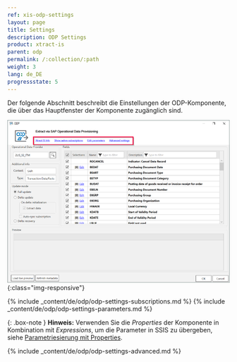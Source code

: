 ```yaml
---
ref: xis-odp-settings
layout: page
title: Settings
description: ODP Settings
product: xtract-is
parent: odp
permalink: /:collection/:path
weight: 3
lang: de_DE
progressstate: 5
---
```


Der folgende Abschnitt beschreibt die Einstellungen der ODP-Komponente, die über das Hauptfenster der Komponente zugänglich sind.

![ODP Component](/img/content/xis/odp-settings.png){:class="img-responsive"}

{% include _content/de/odp/odp-settings-subscriptions.md %}
{% include _content/de/odp/odp-settings-parameters.md %}

{: .box-note }
**Hinweis:** Verwenden Sie die *Properties* der Komponente in Kombination mit *Expressions*, um die Parameter in SSIS zu übergeben, siehe [Parametriesierung mit Properties](./odp-parametrisierung). 

{% include _content/de/odp/odp-settings-advanced.md %}
